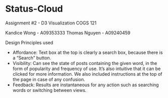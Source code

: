 Status-Cloud
===========

Assignment #2 - D3 Visualization
COGS 121

Kandice Wong - A09353333
Thomas Nguyen - A09240459

Design Principles used
- Affordance: Text box at the top is clearly a search box, because there is a “Search” button.
- Visibility: Can see the state of posts containing the given word, in the form of popularity and frequency of use. It’s also intuitive that it can be clicked for more information. We also included instructions at the top of the page in case of any confusion.
- Feedback: Results are instantaneous for any action such as searching words or switching between views.
